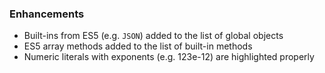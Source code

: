 ### Enhancements

- Built-ins from ES5 (e.g. `JSON`) added to the list of global objects
- ES5 array methods added to the list of built-in methods
- Numeric literals with exponents (e.g. 123e-12) are highlighted properly
